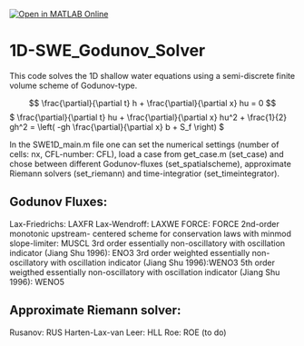 [![Open in MATLAB Online](https://www.mathworks.com/images/responsive/global/open-in-matlab-online.svg)](https://matlab.mathworks.com/open/github/v1?repo=HSchmieder/1D-SWE_Godunov_Solver&file=https://github.com/HSchmieder/1D-SWE_Godunov_Solver/SWE1D_main.m)

# 1D-SWE_Godunov_Solver

This code solves the 1D shallow water equations using a semi-discrete finite volume scheme of Godunov-type.

$$ \frac{\partial}{\partial t} h + \frac{\partial}{\partial x} hu = 0 $$
$ \frac{\partial}{\partial t} hu + \frac{\partial}{\partial x} hu^2 + \frac{1}{2} gh^2 = \left( -gh \frac{\partial}{\partial x} b + S_f \right) $

In the SWE1D_main.m file one can set the numerical settings (number of cells: nx, CFL-number: CFL), load a case from get_case.m (set_case) and chose between different Godunov-fluxes (set_spatialscheme), approximate Riemann solvers (set_riemann) and time-integratior (set_timeintegrator).

## Godunov Fluxes:
Lax-Friedrichs: LAXFR
Lax-Wendroff: LAXWE
FORCE: FORCE
2nd-order monotonic upstream- centered scheme for conservation laws with minmod slope-limiter: MUSCL
3rd order essentially non-oscillatory with oscillation indicator (Jiang Shu 1996): ENO3
3rd order weighted essentially non-oscillatory with oscillation indicator (Jiang Shu 1996):WENO3
5th order weigthed essentially non-oscillatory with oscillation indicator (Jiang Shu 1996): WENO5

## Approximate Riemann solver:
Rusanov: RUS
Harten-Lax-van Leer: HLL
Roe: ROE (to do)
